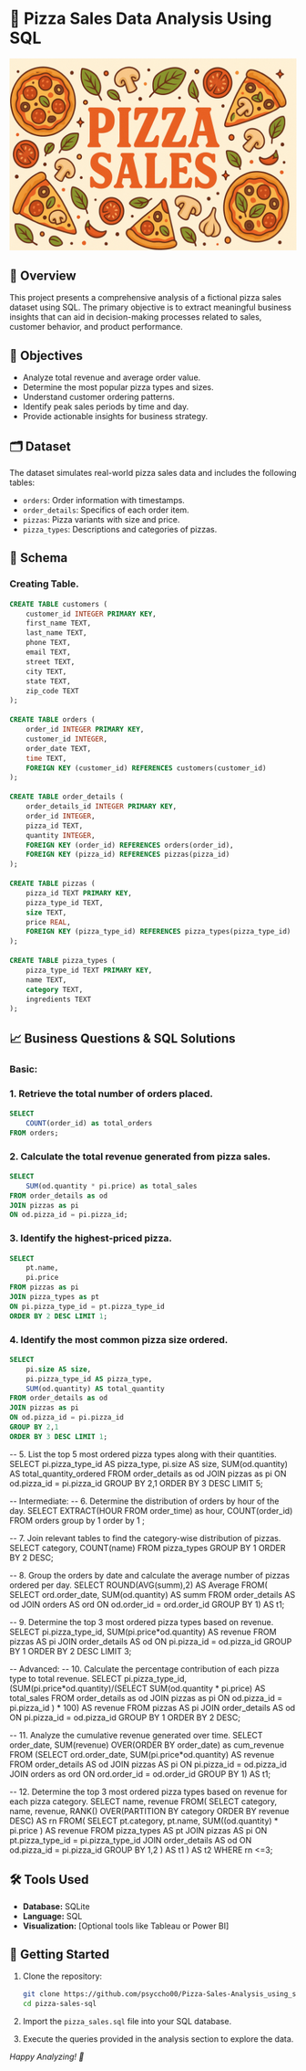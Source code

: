 # 🍕 Pizza Sales Data Analysis Using SQL

![](https://github.com/psyccho00/Pizza-Sales-Analysis_using_sql/blob/main/pizza.png)

## 📌 Overview

This project presents a comprehensive analysis of a fictional pizza sales dataset using SQL. The primary objective is to extract meaningful business insights that can aid in decision-making processes related to sales, customer behavior, and product performance.

## 🎯 Objectives

- Analyze total revenue and average order value.
- Determine the most popular pizza types and sizes.
- Understand customer ordering patterns.
- Identify peak sales periods by time and day.
- Provide actionable insights for business strategy.

## 🗂️ Dataset

The dataset simulates real-world pizza sales data and includes the following tables:

- `orders`: Order information with timestamps.
- `order_details`: Specifics of each order item.
- `pizzas`: Pizza variants with size and price.
- `pizza_types`: Descriptions and categories of pizzas.

## 🧾 Schema

### Creating Table.

```sql
CREATE TABLE customers (
    customer_id INTEGER PRIMARY KEY,
    first_name TEXT,
    last_name TEXT,
    phone TEXT,
    email TEXT,
    street TEXT,
    city TEXT,
    state TEXT,
    zip_code TEXT
);

CREATE TABLE orders (
    order_id INTEGER PRIMARY KEY,
    customer_id INTEGER,
    order_date TEXT,
    time TEXT,
    FOREIGN KEY (customer_id) REFERENCES customers(customer_id)
);

CREATE TABLE order_details (
    order_details_id INTEGER PRIMARY KEY,
    order_id INTEGER,
    pizza_id TEXT,
    quantity INTEGER,
    FOREIGN KEY (order_id) REFERENCES orders(order_id),
    FOREIGN KEY (pizza_id) REFERENCES pizzas(pizza_id)
);

CREATE TABLE pizzas (
    pizza_id TEXT PRIMARY KEY,
    pizza_type_id TEXT,
    size TEXT,
    price REAL,
    FOREIGN KEY (pizza_type_id) REFERENCES pizza_types(pizza_type_id)
);

CREATE TABLE pizza_types (
    pizza_type_id TEXT PRIMARY KEY,
    name TEXT,
    category TEXT,
    ingredients TEXT
);
```

## 📈 Business Questions & SQL Solutions

### Basic:
### 1. Retrieve the total number of orders placed.

```sql
SELECT 
	COUNT(order_id) as total_orders
FROM orders;
```

### 2. Calculate the total revenue generated from pizza sales.
```sql
SELECT
	SUM(od.quantity * pi.price) as total_sales
FROM order_details as od
JOIN pizzas as pi 
ON od.pizza_id = pi.pizza_id;
```

### 3. Identify the highest-priced pizza.

```sql
SELECT 
	pt.name,
	pi.price
FROM pizzas as pi
JOIN pizza_types as pt
ON pi.pizza_type_id = pt.pizza_type_id
ORDER BY 2 DESC LIMIT 1;
```

### 4. Identify the most common pizza size ordered.

```sql
SELECT
	pi.size AS size,
	pi.pizza_type_id AS pizza_type,
	SUM(od.quantity) AS total_quantity
FROM order_details as od
JOIN pizzas as pi
ON od.pizza_id = pi.pizza_id
GROUP BY 2,1
ORDER BY 3 DESC LIMIT 1;
```

-- 5. List the top 5 most ordered pizza types along with their quantities.
SELECT
	pi.pizza_type_id AS pizza_type,
	pi.size AS size,
	SUM(od.quantity) AS total_quantity_ordered
FROM order_details as od
JOIN pizzas as pi
ON od.pizza_id = pi.pizza_id
GROUP BY 2,1
ORDER BY 3 DESC LIMIT 5;


-- Intermediate:
-- 6. Determine the distribution of orders by hour of the day.
SELECT 
	 EXTRACT(HOUR FROM order_time) as hour,
	 COUNT(order_id)	 
FROM orders
group by 1
order by 1 ;


-- 7. Join relevant tables to find the category-wise distribution of pizzas.
SELECT
	category,
	COUNT(name)
FROM pizza_types
GROUP BY 1 
ORDER BY 2 DESC;


-- 8. Group the orders by date and calculate the average number of pizzas ordered per day.
SELECT
	ROUND(AVG(summ),2) AS Average
	FROM(
SELECT 
	ord.order_date,
	SUM(od.quantity) AS summ
FROM order_details AS od
JOIN orders AS ord
ON od.order_id = ord.order_id
GROUP BY 1) AS t1; 


-- 9. Determine the top 3 most ordered pizza types based on revenue.
SELECT
	pi.pizza_type_id,
	SUM(pi.price*od.quantity) AS revenue
FROM pizzas AS pi
JOIN order_details AS od
ON pi.pizza_id = od.pizza_id
GROUP BY 1
ORDER BY 2 DESC LIMIT 3;

	
-- Advanced:
-- 10. Calculate the percentage contribution of each pizza type to total revenue.
SELECT
	pi.pizza_type_id,
	(SUM(pi.price*od.quantity)/(SELECT
		SUM(od.quantity * pi.price) AS total_sales
		FROM order_details as od
		JOIN pizzas as pi 
		ON od.pizza_id = pi.pizza_id ) * 100) AS revenue
FROM pizzas AS pi
JOIN order_details AS od
ON pi.pizza_id = od.pizza_id
GROUP BY 1
ORDER BY 2 DESC;


-- 11. Analyze the cumulative revenue generated over time.
SELECT 
	order_date,
	SUM(revenue) OVER(ORDER BY order_date) as cum_revenue
FROM
(SELECT 
	ord.order_date,
	SUM(pi.price*od.quantity) AS revenue
FROM order_details AS od
JOIN pizzas AS pi
ON pi.pizza_id = od.pizza_id
JOIN orders as ord
ON ord.order_id = od.order_id
GROUP BY 1) AS t1;


-- 12. Determine the top 3 most ordered pizza types based on revenue for each pizza category.
SELECT
	name,
	revenue
FROM(
	SELECT 
		category,
		name,
		revenue,
		RANK() OVER(PARTITION BY category ORDER BY revenue DESC) AS rn
	FROM(
		SELECT 
			pt.category,
			pt.name,
			SUM((od.quantity) * pi.price ) AS revenue
		FROM pizza_types AS pt
		JOIN pizzas AS pi
		ON pt.pizza_type_id = pi.pizza_type_id
		JOIN order_details AS od
		ON od.pizza_id = pi.pizza_id
		GROUP BY 1,2
	)	AS t1 
)	AS t2
WHERE rn <=3;



## 🛠️ Tools Used

- **Database:** SQLite
- **Language:** SQL
- **Visualization:** [Optional tools like Tableau or Power BI]

## 🚀 Getting Started

1. Clone the repository:

   ```bash
   git clone https://github.com/psyccho00/Pizza-Sales-Analysis_using_sql.git
   cd pizza-sales-sql
   ```

2. Import the `pizza_sales.sql` file into your SQL database.

3. Execute the queries provided in the analysis section to explore the data.


*Happy Analyzing! 🍕*
